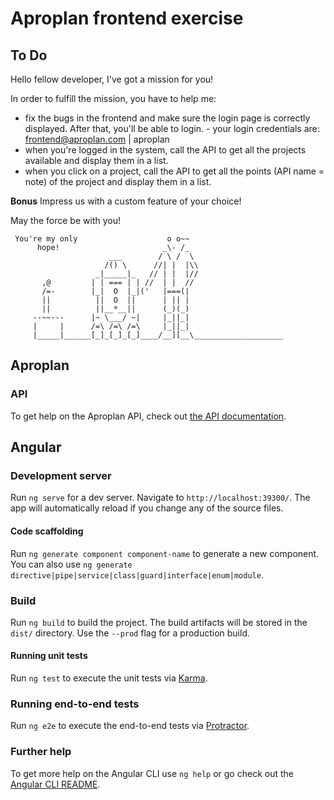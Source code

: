 # Aproplan frontend exercise

## To Do

Hello fellow developer, I've got a mission for you!

In order to fulfill the mission, you have to help me:

 - fix the bugs in the frontend and make sure the login page is correctly displayed.  After that, you'll be able to login.
		- your login credentials are: frontend@aproplan.com | aproplan
 - when you're logged in the system, call the API to get all the projects available and display them in a list.
 - when you click on a project, call the API to get all the points (API name = note) of the project and display them in a list.

**Bonus**
Impress us with a custom feature of your choice!

May the force be with you!

     You're my only                    o o~~
          hope!                       _\- /_
                          ___        / \ /  \
                         /() \      //| |  |\\
                       _|_____|_   // | |  |//
           ,@         | | === | | //  | |  //
           /=-        |_|  O  |_|('   |===(|
           ||          ||  O  ||      | || |
           ||          ||__*__||      (_)(_)
         --~~---      |~ \___/ ~|     |_||_|
         |     |      /=\ /=\ /=\     |_||_|
         |_____|______[_]_[_]_[_]____/__][__\____________________

## Aproplan

### API
To get help on the Aproplan API, check out [the API documentation](https://github.com/aproplan/aproplan-api-doc).

## Angular

### Development server

Run `ng serve` for a dev server. Navigate to `http://localhost:39300/`. The app will automatically reload if you change any of the source files.

#### Code scaffolding

Run `ng generate component component-name` to generate a new component. You can also use `ng generate directive|pipe|service|class|guard|interface|enum|module`.

### Build

Run `ng build` to build the project. The build artifacts will be stored in the `dist/` directory. Use the `--prod` flag for a production build.

#### Running unit tests

Run `ng test` to execute the unit tests via [Karma](https://karma-runner.github.io).

### Running end-to-end tests

Run `ng e2e` to execute the end-to-end tests via [Protractor](http://www.protractortest.org/).

### Further help

To get more help on the Angular CLI use `ng help` or go check out the [Angular CLI README](https://github.com/angular/angular-cli/blob/master/README.md).